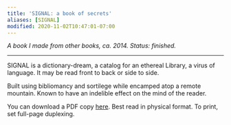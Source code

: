 ```yaml
---
title: 'SIGNAL: a book of secrets'
aliases: [SIGNAL]
modified: 2020-11-02T10:47:01-07:00
---
```


*A book I made from other books, ca. 2014. Status: finished.*

---

SIGNAL is a dictionary-dream, a catalog for an ethereal Library, a virus of language. It may be read front to back or side to side.

Built using bibliomancy and sortilege while encamped atop a remote mountain. Known to have an indelible effect on the mind of the reader.

You can download a PDF copy [here](/signal-a-book-of-secrets.pdf). Best read in physical format. To print, set full-page duplexing.